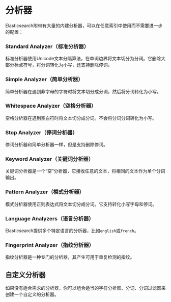 # 分析器

Elasticsearch附带有大量的内建分析器，可以在任意索引中使用而不需要进一步的配置：

### Standard Analyzer（标准分析器）

标准分析器使用Unicode文本分隔算法，在单词边界将文本切分为分词。它删除大部分标点符号，将分词转化为小写，还支持删除停词。

### Simple Analyzer（简单分析器）

简单分析器在遇到非字母的字符时将文本切分成分词，然后将分词转化为小写。

### Whitespace Analyzer（空格分析器）

空格分析器在遇到空白符时将文本切分成分词。不会将分词分词转化为小写。

### Stop Analyzer（停词分析器）

停词分析器和简单分析器一样，但是支持删除停词。

### Keyword Analyzer（关键词分析器）

关键词分析器是一个“空”分析器，它接收任意的文本，将相同的文本作为单个分词输出。

### Pattern Analyzer（模式分析器）

模式分析器使用正则表达式将文本切分成分词。它支持转化小写字母和停词。

### Language Analyzers（语言分析器）

Elasticsearch提供多个特定语言的分析器，比如`english`或`french`。

### Fingerprint Analyzer（指纹分析器）

指纹分析器是一种专门的分析器，其产生可用于重复检测的指纹。

## 自定义分析器

如果没有适合需求的分析器，你可以组合适当的字符分析器、分词、分词过滤器来创建一个自定义的分析器。
